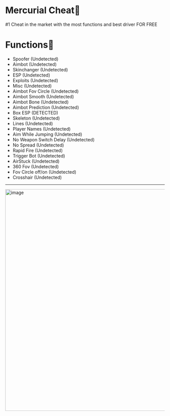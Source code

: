 # Mercurial Cheat💫
#1 Cheat in the market with the most functions and best driver FOR FREE

# Functions💫

- Spoofer (Undetected)
- Aimbot (Undetected)
- Skinchanger (Undetected)
- ESP (Undetected) 
- Exploits (Undetected) 
- Misc (Undetected) 
- Aimbot Fov Circle (Undetected) 
- Aimbot Smooth (Undetected) 
- Aimbot Bone (Undetected) 
- Aimbot Prediction (Undetected) 
- Box ESP (DETECTED) 
- Skeleton (Undetected) 
- Lines (Undetected) 
- Player Names (Undetected) 
- Aim While Jumping (Undetected)
- No Weapon Switch Delay (Undetected)
- No Spread (Undetected) 
- Rapid Fire (Undetected)
- Trigger Bot (Undetected)
- AirStuck (Undetected)
- 360 Fov (Undetected) 
- Fov Circle off/on (Undetected)
- Crosshair (Undetected)
-----------------
<img width="700" alt="image" src="https://github.com/HahaOnStayHigh/Mercurial-/assets/104132165/33bc9e50-d5ee-438d-b1fc-7f360be0044d">



